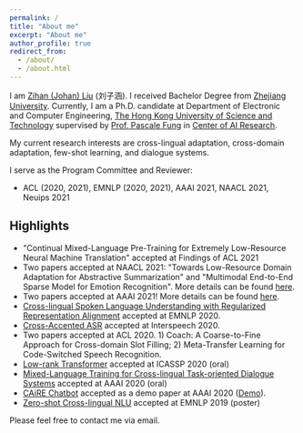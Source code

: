 ```yaml
---
permalink: /
title: "About me"
excerpt: "About me"
author_profile: true
redirect_from: 
  - /about/
  - /about.html
---
```


I am [Zihan (Johan) Liu](https://zliucr.github.io) (刘子涵). I received Bachelor Degree from [Zhejiang University](https://www.zju.edu.cn/english/). Currently, I am a Ph.D. candidate at Department of Electronic and Computer Engineering, [The Hong Kong University of Science and Technology](http://www.ust.hk) supervised by [Prof. Pascale Fung](https://pascale.home.ece.ust.hk/index.html) in [Center of AI Research](https://caire.ust.hk/).

My current research interests are cross-lingual adaptation, cross-domain adaptation, few-shot learning, and dialogue systems.

I serve as the Program Committee and Reviewer:

- ACL (2020, 2021), EMNLP (2020, 2021), AAAI 2021, NAACL 2021, Neuips 2021

## Highlights
- "Continual Mixed-Language Pre-Training for Extremely Low-Resource Neural Machine Translation" accepted at Findings of ACL 2021
- Two papers accepted at NAACL 2021: "Towards Low-Resource Domain Adaptation for Abstractive Summarization" and "Multimodal End-to-End Sparse Model for Emotion Recognition". More details can be found [here](https://zliucr.github.io/publications/).
- Two papers accepted at AAAI 2021! More details can be found [here](https://zliucr.github.io/publications/).
- [Cross-lingual Spoken Language Understanding with Regularized Representation Alignment](https://www.aclweb.org/anthology/2020.emnlp-main.587.pdf) accepted at EMNLP 2020.
- [Cross-Accented ASR](https://arxiv.org/pdf/2003.01901.pdf) accepted at Interspeech 2020.
- Two papers accepted at ACL 2020. 1) Coach: A Coarse-to-Fine Approach for Cross-domain Slot Filling; 2) Meta-Transfer Learning for Code-Switched Speech Recognition.
- [Low-rank Transformer](https://arxiv.org/abs/1910.13923) accepted at ICASSP 2020 (oral)
- [Mixed-Language Training for Cross-lingual Task-oriented Dialogue Systems](https://arxiv.org/abs/1911.09273) accepted at AAAI 2020 (oral)
- [CAiRE Chatbot](https://arxiv.org/abs/1907.12108) accepted as a demo paper at AAAI 2020 ([Demo](http://eez115.ece.ust.hk:8899/chatbot_home.html)).
- [Zero-shot Cross-lingual NLU](https://www.aclweb.org/anthology/D19-1129/) accepted at EMNLP 2019 (poster)

Please feel free to contact me via email.
